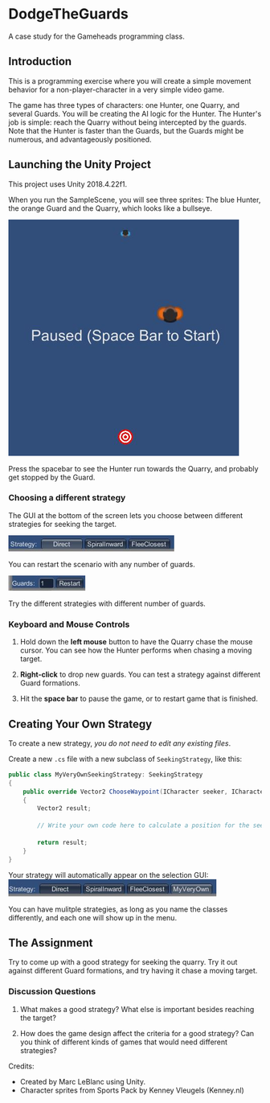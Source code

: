 # DodgeTheGuards
A case study for the Gameheads programming class.  

## Introduction

This is a programming exercise where you will create a simple movement behavior for a non-player-character in a very simple video game. 

The game has three types of characters: one Hunter, one Quarry, and several Guards. You will be creating the AI logic for the Hunter.  The Hunter's job is simple: reach the Quarry without being intercepted by the guards.  Note that the Hunter is faster than the Guards, but the Guards might be numerous, and advantageously positioned.  

## Launching the Unity Project 

This project uses Unity 2018.4.22f1.  

When you run the SampleScene, you will see three sprites: The blue Hunter, the orange Guard and the Quarry, which looks like a bullseye.  

![Three Sprites](images/threesprites.JPG)

Press the spacebar to see the Hunter run towards the Quarry, and probably get stopped by the Guard.  

### Choosing a different strategy 

The GUI at the bottom of the screen lets you choose between different strategies for seeking the target.  

![Strategy Selection GUI](images/strategies.JPG)

You can restart the scenario with any number of guards.  

![Restart GUI](images/restart.JPG)

Try the different strategies with different number of guards.  

### Keyboard and Mouse Controls 

1. Hold down the **left mouse** button to have the Quarry chase the mouse cursor.  You can see how the Hunter performs when chasing a moving target. 

2. **Right-click** to drop new guards. You can test a strategy against different Guard formations.

3. Hit the **space bar** to pause the game, or to restart game that is finished. 

## Creating Your Own Strategy 

To create a new strategy, *you do not need to edit any existing files*.  

Create a new `.cs` file with a new subclass of `SeekingStrategy`, like this: 

```C# 
public class MyVeryOwnSeekingStrategy: SeekingStrategy 
{
    public override Vector2 ChooseWaypoint(ICharacter seeker, ICharacter target, IEnumerable<ICharacter> guards)
    {
        Vector2 result; 

        // Write your own code here to calculate a position for the seeker to run towards. 

        return result; 
    }
}
``` 

Your strategy will automatically appear on the selection GUI: 
![Updated Strategy GUI](images/myveryown.JPG)

You can have mulitple strategies, as long as you name the classes differently, and each one will show up in the menu.  

## The Assignment

Try to come up with a good strategy for seeking the quarry. Try it out against different Guard formations, and try having it chase a moving target.  

### Discussion Questions

1. What makes a good strategy? What else is important besides reaching the target? 

2. How does the game design affect the criteria for a good strategy? Can you think of different kinds of games that would need different strategies?  


Credits: 
- Created by Marc LeBlanc using Unity. 
- Character sprites from Sports Pack by Kenney Vleugels (Kenney.nl)











